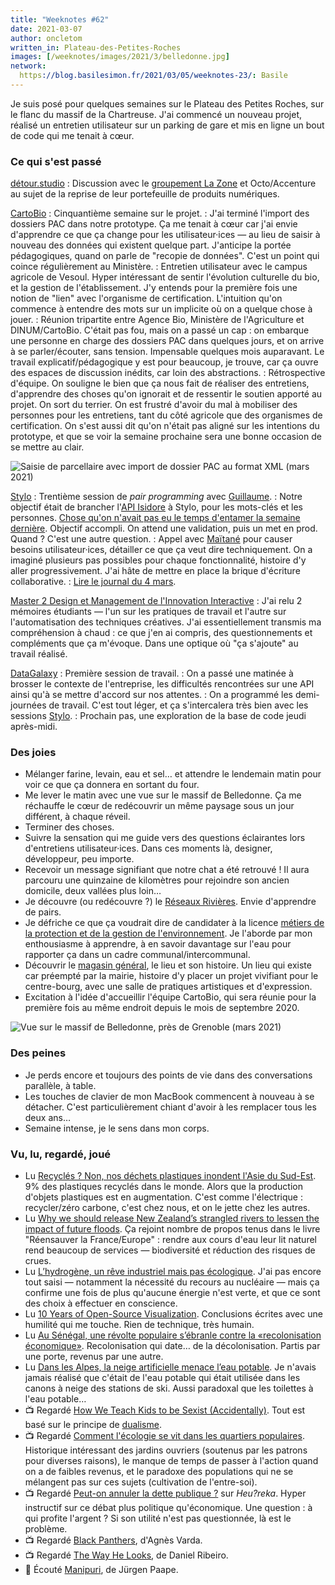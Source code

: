 ```yaml
---
title: "Weeknotes #62"
date: 2021-03-07
author: oncletom
written_in: Plateau-des-Petites-Roches
images: [/weeknotes/images/2021/3/belledonne.jpg]
network:
  https://blog.basilesimon.fr/2021/03/05/weeknotes-23/: Basile
---
```


Je suis posé pour quelques semaines sur le Plateau des Petites Roches, sur le flanc du massif de la Chartreuse. J'ai commencé un nouveau projet, réalisé un entretien utilisateur sur un parking de gare et mis en ligne un bout de code qui me tenait à cœur.


<!--more-->

### Ce qui s'est passé

[détour.studio]
: Discussion avec le [groupement La Zone][La Zone] et Octo/Accenture au sujet de la reprise de leur portefeuille de produits numériques.

[CartoBio]
: Cinquantième semaine sur le projet.
: J'ai terminé l'import des dossiers PAC dans notre prototype. Ça me tenait à cœur car j'ai envie d'apprendre ce que ça change pour les utilisateur·ices — au lieu de saisir à nouveau des données qui existent quelque part. J'anticipe la portée pédagogiques, quand on parle de "recopie de données". C'est un point qui coince régulièrement au Ministère.
: Entretien utilisateur avec le campus agricole de Vesoul. Hyper intéressant de sentir l'évolution culturelle du bio, et la gestion de l'établissement. J'y entends pour la première fois une notion de "lien" avec l'organisme de certification. L'intuition qu'on commence à entendre des mots sur un implicite où on a quelque chose à jouer.
: Réunion tripartite entre Agence Bio, Ministère de l'Agriculture et DINUM/CartoBio. C'était pas fou, mais on a passé un cap : on embarque une personne en charge des dossiers PAC dans quelques jours, et on arrive à se parler/écouter, sans tension. Impensable quelques mois auparavant. Le travail explicatif/pédagogique y est pour beaucoup, je trouve, car ça ouvre des espaces de discussion inédits, car loin des abstractions.
: Rétrospective d'équipe. On souligne le bien que ça nous fait de réaliser des entretiens, d'apprendre des choses qu'on ignorait et de ressentir le soutien apporté au projet. On sort du terrier. On est frustré d'avoir du mal à mobiliser des personnes pour les entretiens, tant du côté agricole que des organismes de certification. On s'est aussi dit qu'on n'était pas aligné sur les intentions du prototype, et que se voir la semaine prochaine sera une bonne occasion de se mettre au clair.

![](/weeknotes/images/2021/3/cartobio-prototype-import-pac.png "Saisie de parcellaire avec import de dossier PAC au format XML (mars 2021)")

[Stylo]
: Trentième session de _pair programming_ avec [Guillaume].
: Notre objectif était de brancher l'[API Isidore](https://isidore.science/api) à Stylo, pour les mots-clés et les personnes. [Chose qu'on n'avait pas eu le temps d'entamer la semaine dernière](/weeknotes/61/). Objectif accompli. On attend une validation, puis un met en prod. Quand ? C'est une autre question.
: Appel avec [Maïtané] pour causer besoins utilisateur·ices, détailler ce que ça veut dire techniquement. On a imaginé plusieurs pas possibles pour chaque fonctionnalité, histoire d'y aller progressivement. J'ai hâte de mettre en place la brique d'écriture collaborative.
: [Lire le journal du 4 mars](https://github.com/EcrituresNumeriques/stylo/blob/master/JOURNAL.md#jeudi-4-mars-2021).

[Master 2 Design et Management de l'Innovation Interactive]
: J'ai relu 2 mémoires étudiants — l'un sur les pratiques de travail et l'autre sur l'automatisation des techniques créatives. J'ai essentiellement transmis ma compréhension à chaud : ce que j'en ai compris, des questionnements et compléments que ça m'évoque. Dans une optique où "ça s'ajoute" au travail réalisé.

[DataGalaxy]
: Première session de travail.
: On a passé une matinée à brosser le contexte de l'entreprise, les difficultés rencontrées sur une API ainsi qu'à se mettre d'accord sur nos attentes.
: On a programmé les demi-journées de travail. C'est tout léger, et ça s'intercalera très bien avec les sessions [Stylo].
: Prochain pas, une exploration de la base de code jeudi après-midi.

### Des joies

- Mélanger farine, levain, eau et sel… et attendre le lendemain matin pour voir ce que ça donnera en sortant du four.
- Me lever le matin avec une vue sur le massif de Belledonne. Ça me réchauffe le cœur de redécouvrir un même paysage sous un jour différent, à chaque réveil.
- Terminer des choses.
- Suivre la sensation qui me guide vers des questions éclairantes lors d'entretiens utilisateur·ices. Dans ces moments là, designer, développeur, peu importe.
- Recevoir un message signifiant que notre chat a été retrouvé ! Il aura parcouru une quinzaine de kilomètres pour rejoindre son ancien domicile, deux vallées plus loin…
- Je découvre (ou redécouvre ?) le [Réseaux Rivières](https://reseauxrivieres.org/reseaux-membres/association-riviere-rhone-alpes-auvergne/). Envie d'apprendre de pairs.
- Je défriche ce que ça voudrait dire de candidater à la licence [métiers de la protection et de la gestion de l'environnement](https://formations.univ-grenoble-alpes.fr/fr/catalogue-2021/licence-professionnelle-DP/licence-professionnelle-metiers-de-la-protection-et-de-la-gestion-de-l-environnement-IANYUUZE//parcours-economie-et-gestion-de-l-eau-et-des-ressources-valence-IANZ93HF.html). Je l'aborde par mon enthousiasme à apprendre, à en savoir davantage sur l'eau pour rapporter ça dans un cadre communal/intercommunal.
- Découvrir le [magasin général](https://www.magasin-general.coop/), le lieu et son histoire. Un lieu qui existe car préempté par la mairie, histoire d'y placer un projet vivifiant pour le centre-bourg, avec une salle de pratiques artistiques et d'expression.
- Excitation à l'idée d'accueillir l'équipe CartoBio, qui sera réunie pour la première fois au même endroit depuis le mois de septembre 2020.

![](/weeknotes/images/2021/3/belledonne.jpg "Vue sur le massif de Belledonne, près de Grenoble (mars 2021)")

### Des peines

- Je perds encore et toujours des points de vie dans des conversations parallèle, à table.
- Les touches de clavier de mon MacBook commencent à nouveau à se détacher. C'est particulièrement chiant d'avoir à les remplacer tous les deux ans…
- Semaine intense, je le sens dans mon corps.

### Vu, lu, regardé, joué

- Lu [Recyclés ? Non, nos déchets plastiques inondent l'Asie du Sud-Est](https://asialyst.com/fr/2019/04/27/recycles-non-dechets-plastiques-inondent-asie-sud-et/). 9% des plastiques recyclés dans le monde. Alors que la production d'objets plastiques est en augmentation. C'est comme l'électrique : recycler/zéro carbone, c'est chez nous, et on le jette chez les autres.
- Lu [Why we should release New Zealand’s strangled rivers to lessen the impact of future floods](https://theconversation.com/why-we-should-release-new-zealands-strangled-rivers-to-lessen-the-impact-of-future-floods-153077). Ça rejoint nombre de propos tenus dans le livre "Réensauver la France/Europe" : rendre aux cours d'eau leur lit naturel rend beaucoup de services — biodiversité et réduction des risques de crues.
- Lu [L’hydrogène, un rêve industriel mais pas écologique](https://reporterre.net/L-hydrogene-un-reve-industriel-mais-pas-ecologique). J'ai pas encore tout saisi — notamment la nécessité du recours au nucléaire — mais ça confirme une fois de plus qu'aucune énergie n'est verte, et que ce sont des choix à effectuer en conscience.
- Lu [10 Years of Open-Source Visualization](https://observablehq.com/@mbostock/10-years-of-open-source-visualization). Conclusions écrites avec une humilité qui me touche. Rien de technique, très humain.
- Lu [Au Sénégal, une révolte populaire s’ébranle contre la «recolonisation économique»](https://www.mediapart.fr/journal/international/070321/au-senegal-une-revolte-populaire-s-ebranle-contre-la-recolonisation-economique). Recolonisation qui date… de la décolonisation. Partis par une porte, revenus par une autre.
- Lu [Dans les Alpes, la neige artificielle menace l’eau potable](https://blog.mondediplo.net/dans-les-alpes-la-neige-artificielle-menace-l-eau). Je n'avais jamais réalisé que c'était de l'eau potable qui était utilisée dans les canons à neige des stations de ski. Aussi paradoxal que les toilettes à l'eau potable…
- 📺 Regardé [How We Teach Kids to be Sexist (Accidentally)](https://www.youtube.com/watch?v=EItmx8yqsh8). Tout est basé sur le principe de [dualisme](https://oncletom.io/2020/11/14/dualisme/).
- 📺 Regardé [Comment l'écologie se vit dans les quartiers populaires](https://www.mediapart.fr/journal/france/220221/comment-l-ecologie-se-vit-dans-les-quartiers-populaires). Historique intéressant des jardins ouvriers (soutenus par les patrons pour diverses raisons), le manque de temps de passer à l'action quand on a de faibles revenus, et le paradoxe des populations qui ne se mélangent pas sur ces sujets (cultivation de l'entre-soi).
- 📺 Regardé [Peut-on annuler la dette publique ?](https://www.youtube.com/watch?v=qoazqJEBGsc) sur _Heu?reka_. Hyper instructif sur ce débat plus politique qu'économique. Une question : à qui profite l'argent ? Si son utilité n'est pas questionnée, là est le problème.
- 📺 Regardé [Black Panthers](https://mubi.com/films/black-panthers), d'Agnès Varda.
- 📺 Regardé [The Way He Looks](https://mubi.com/films/the-way-he-looks), de Daniel Ribeiro.
- 🎵 Écouté [Manipuri](https://www.youtube.com/watch?v=L1vzailDZZU), de Jürgen Paape.

[détour.studio]: /
[Solstice]: https://solstice.coop/
[Stylo]: https://github.com/EcrituresNumeriques/stylo
[CartoBio]: https://cartobio.org/
[Usine Vivante]: https://www.usinevivante.org
[Master 2 Design et Management de l'Innovation Interactive]: https://www.gobelins.fr/formation/mdi-design-et-management-de-l-innovation-interactive-cycle-2-lead-technique-ou-lead
[La Zone]: http://la.zone
[YesWiki]: https://yeswiki.net
[DataGalaxy]: https://www.datagalaxy.com/

[Noémie]: https://noemiegirard.co
[Guillaume]: https://www.yuzutech.fr/
[Antoine]: https://www.quaternum.net/
[Yannick]: https://elsif.fr/
[Basile]: https://basilesimon.fr/
[Maïtané]: https://maiwann.net/
[Laurent]: https://cocotier.xyz/
